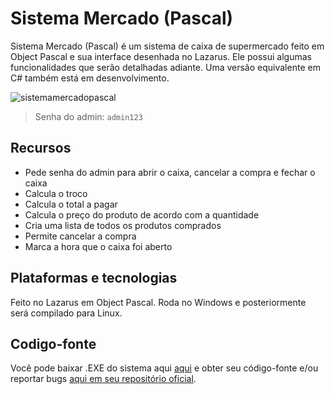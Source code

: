 # Sistema Mercado (Pascal)

Sistema Mercado (Pascal) é um sistema de caixa de supermercado feito em Object Pascal e sua interface desenhada no Lazarus. Ele possui algumas funcionalidades que serão detalhadas adiante. Uma versão equivalente em C# também está em desenvolvimento.

![sistemamercadopascal](https://github-production-user-asset-6210df.s3.amazonaws.com/26885598/270420838-ea531392-b694-467f-8b6b-276af06bbecf.png)

> Senha do admin: `admin123`

## Recursos

- Pede senha do admin para abrir o caixa, cancelar a compra e fechar o caixa
- Calcula o troco
- Calcula o total a pagar
- Calcula o preço do produto de acordo com a quantidade
- Cria uma lista de todos os produtos comprados
- Permite cancelar a compra
- Marca a hora que o caixa foi aberto

## Plataformas e tecnologias

Feito no Lazarus em Object Pascal. Roda no Windows e posteriormente será compilado para Linux.

## Codigo-fonte
Você pode baixar .EXE do sistema aqui [aqui](https://github.com/Redwars22/Deathnote/releases/tag/v1.0) e obter seu código-fonte e/ou reportar bugs [aqui em seu repositório oficial](https://github.com/Redwars22/sistema-supermercado-pascal).